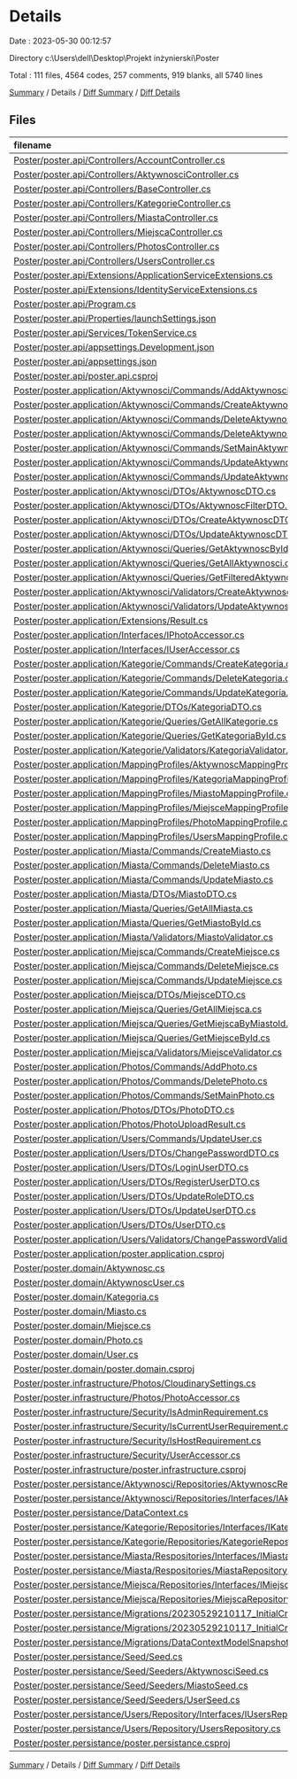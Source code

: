 # Details

Date : 2023-05-30 00:12:57

Directory c:\\Users\\dell\\Desktop\\Projekt inżynierski\\Poster

Total : 111 files,  4564 codes, 257 comments, 919 blanks, all 5740 lines

[Summary](results.md) / Details / [Diff Summary](diff.md) / [Diff Details](diff-details.md)

## Files
| filename | language | code | comment | blank | total |
| :--- | :--- | ---: | ---: | ---: | ---: |
| [Poster/poster.api/Controllers/AccountController.cs](/Poster/poster.api/Controllers/AccountController.cs) | C# | 188 | 48 | 38 | 274 |
| [Poster/poster.api/Controllers/AktywnosciController.cs](/Poster/poster.api/Controllers/AktywnosciController.cs) | C# | 69 | 46 | 13 | 128 |
| [Poster/poster.api/Controllers/BaseController.cs](/Poster/poster.api/Controllers/BaseController.cs) | C# | 15 | 0 | 3 | 18 |
| [Poster/poster.api/Controllers/KategorieController.cs](/Poster/poster.api/Controllers/KategorieController.cs) | C# | 53 | 27 | 8 | 88 |
| [Poster/poster.api/Controllers/MiastaController.cs](/Poster/poster.api/Controllers/MiastaController.cs) | C# | 46 | 27 | 8 | 81 |
| [Poster/poster.api/Controllers/MiejscaController.cs](/Poster/poster.api/Controllers/MiejscaController.cs) | C# | 65 | 33 | 9 | 107 |
| [Poster/poster.api/Controllers/PhotosController.cs](/Poster/poster.api/Controllers/PhotosController.cs) | C# | 47 | 31 | 12 | 90 |
| [Poster/poster.api/Controllers/UsersController.cs](/Poster/poster.api/Controllers/UsersController.cs) | C# | 60 | 39 | 18 | 117 |
| [Poster/poster.api/Extensions/ApplicationServiceExtensions.cs](/Poster/poster.api/Extensions/ApplicationServiceExtensions.cs) | C# | 59 | 0 | 7 | 66 |
| [Poster/poster.api/Extensions/IdentityServiceExtensions.cs](/Poster/poster.api/Extensions/IdentityServiceExtensions.cs) | C# | 57 | 0 | 8 | 65 |
| [Poster/poster.api/Program.cs](/Poster/poster.api/Program.cs) | C# | 42 | 0 | 12 | 54 |
| [Poster/poster.api/Properties/launchSettings.json](/Poster/poster.api/Properties/launchSettings.json) | JSON | 15 | 0 | 1 | 16 |
| [Poster/poster.api/Services/TokenService.cs](/Poster/poster.api/Services/TokenService.cs) | C# | 37 | 0 | 8 | 45 |
| [Poster/poster.api/appsettings.Development.json](/Poster/poster.api/appsettings.Development.json) | JSON | 13 | 0 | 1 | 14 |
| [Poster/poster.api/appsettings.json](/Poster/poster.api/appsettings.json) | JSON | 14 | 0 | 1 | 15 |
| [Poster/poster.api/poster.api.csproj](/Poster/poster.api/poster.api.csproj) | XML | 21 | 0 | 5 | 26 |
| [Poster/poster.application/Aktywnosci/Commands/AddAktywnoscPhoto.cs](/Poster/poster.application/Aktywnosci/Commands/AddAktywnoscPhoto.cs) | C# | 41 | 0 | 9 | 50 |
| [Poster/poster.application/Aktywnosci/Commands/CreateAktywnosc.cs](/Poster/poster.application/Aktywnosci/Commands/CreateAktywnosc.cs) | C# | 58 | 0 | 9 | 67 |
| [Poster/poster.application/Aktywnosci/Commands/DeleteAktywnosc.cs](/Poster/poster.application/Aktywnosci/Commands/DeleteAktywnosc.cs) | C# | 35 | 0 | 7 | 42 |
| [Poster/poster.application/Aktywnosci/Commands/DeleteAktywnoscPhoto.cs](/Poster/poster.application/Aktywnosci/Commands/DeleteAktywnoscPhoto.cs) | C# | 36 | 0 | 9 | 45 |
| [Poster/poster.application/Aktywnosci/Commands/SetMainAktywnoscPhoto.cs](/Poster/poster.application/Aktywnosci/Commands/SetMainAktywnoscPhoto.cs) | C# | 36 | 0 | 9 | 45 |
| [Poster/poster.application/Aktywnosci/Commands/UpdateAktywnosc.cs](/Poster/poster.application/Aktywnosci/Commands/UpdateAktywnosc.cs) | C# | 39 | 0 | 6 | 45 |
| [Poster/poster.application/Aktywnosci/Commands/UpdateAktywnoscUser.cs](/Poster/poster.application/Aktywnosci/Commands/UpdateAktywnoscUser.cs) | C# | 56 | 0 | 13 | 69 |
| [Poster/poster.application/Aktywnosci/DTOs/AktywnoscDTO.cs](/Poster/poster.application/Aktywnosci/DTOs/AktywnoscDTO.cs) | C# | 22 | 0 | 2 | 24 |
| [Poster/poster.application/Aktywnosci/DTOs/AktywnoscFilterDTO.cs](/Poster/poster.application/Aktywnosci/DTOs/AktywnoscFilterDTO.cs) | C# | 12 | 0 | 1 | 13 |
| [Poster/poster.application/Aktywnosci/DTOs/CreateAktywnoscDTO.cs](/Poster/poster.application/Aktywnosci/DTOs/CreateAktywnoscDTO.cs) | C# | 13 | 0 | 2 | 15 |
| [Poster/poster.application/Aktywnosci/DTOs/UpdateAktywnoscDTO.cs](/Poster/poster.application/Aktywnosci/DTOs/UpdateAktywnoscDTO.cs) | C# | 16 | 0 | 3 | 19 |
| [Poster/poster.application/Aktywnosci/Queries/GetAktywnoscById.cs](/Poster/poster.application/Aktywnosci/Queries/GetAktywnoscById.cs) | C# | 29 | 0 | 6 | 35 |
| [Poster/poster.application/Aktywnosci/Queries/GetAllAktywnosci.cs](/Poster/poster.application/Aktywnosci/Queries/GetAllAktywnosci.cs) | C# | 26 | 0 | 5 | 31 |
| [Poster/poster.application/Aktywnosci/Queries/GetFilteredAktywnosci.cs](/Poster/poster.application/Aktywnosci/Queries/GetFilteredAktywnosci.cs) | C# | 88 | 0 | 12 | 100 |
| [Poster/poster.application/Aktywnosci/Validators/CreateAktywnoscValidator.cs](/Poster/poster.application/Aktywnosci/Validators/CreateAktywnoscValidator.cs) | C# | 18 | 0 | 2 | 20 |
| [Poster/poster.application/Aktywnosci/Validators/UpdateAktywnoscValidator.cs](/Poster/poster.application/Aktywnosci/Validators/UpdateAktywnoscValidator.cs) | C# | 19 | 0 | 2 | 21 |
| [Poster/poster.application/Extensions/Result.cs](/Poster/poster.application/Extensions/Result.cs) | C# | 11 | 0 | 1 | 12 |
| [Poster/poster.application/Interfaces/IPhotoAccessor.cs](/Poster/poster.application/Interfaces/IPhotoAccessor.cs) | C# | 10 | 0 | 2 | 12 |
| [Poster/poster.application/Interfaces/IUserAccessor.cs](/Poster/poster.application/Interfaces/IUserAccessor.cs) | C# | 7 | 0 | 1 | 8 |
| [Poster/poster.application/Kategorie/Commands/CreateKategoria.cs](/Poster/poster.application/Kategorie/Commands/CreateKategoria.cs) | C# | 39 | 0 | 7 | 46 |
| [Poster/poster.application/Kategorie/Commands/DeleteKategoria.cs](/Poster/poster.application/Kategorie/Commands/DeleteKategoria.cs) | C# | 32 | 0 | 6 | 38 |
| [Poster/poster.application/Kategorie/Commands/UpdateKategoria.cs](/Poster/poster.application/Kategorie/Commands/UpdateKategoria.cs) | C# | 39 | 0 | 6 | 45 |
| [Poster/poster.application/Kategorie/DTOs/KategoriaDTO.cs](/Poster/poster.application/Kategorie/DTOs/KategoriaDTO.cs) | C# | 8 | 0 | 1 | 9 |
| [Poster/poster.application/Kategorie/Queries/GetAllKategorie.cs](/Poster/poster.application/Kategorie/Queries/GetAllKategorie.cs) | C# | 26 | 0 | 5 | 31 |
| [Poster/poster.application/Kategorie/Queries/GetKategoriaById.cs](/Poster/poster.application/Kategorie/Queries/GetKategoriaById.cs) | C# | 29 | 0 | 5 | 34 |
| [Poster/poster.application/Kategorie/Validators/KategoriaValidator.cs](/Poster/poster.application/Kategorie/Validators/KategoriaValidator.cs) | C# | 12 | 0 | 2 | 14 |
| [Poster/poster.application/MappingProfiles/AktywnoscMappingProfile.cs](/Poster/poster.application/MappingProfiles/AktywnoscMappingProfile.cs) | C# | 29 | 0 | 6 | 35 |
| [Poster/poster.application/MappingProfiles/KategoriaMappingProfile.cs](/Poster/poster.application/MappingProfiles/KategoriaMappingProfile.cs) | C# | 14 | 0 | 2 | 16 |
| [Poster/poster.application/MappingProfiles/MiastoMappingProfile.cs](/Poster/poster.application/MappingProfiles/MiastoMappingProfile.cs) | C# | 15 | 0 | 2 | 17 |
| [Poster/poster.application/MappingProfiles/MiejsceMappingProfile.cs](/Poster/poster.application/MappingProfiles/MiejsceMappingProfile.cs) | C# | 17 | 0 | 3 | 20 |
| [Poster/poster.application/MappingProfiles/PhotoMappingProfile.cs](/Poster/poster.application/MappingProfiles/PhotoMappingProfile.cs) | C# | 14 | 0 | 2 | 16 |
| [Poster/poster.application/MappingProfiles/UsersMappingProfile.cs](/Poster/poster.application/MappingProfiles/UsersMappingProfile.cs) | C# | 17 | 0 | 2 | 19 |
| [Poster/poster.application/Miasta/Commands/CreateMiasto.cs](/Poster/poster.application/Miasta/Commands/CreateMiasto.cs) | C# | 39 | 0 | 7 | 46 |
| [Poster/poster.application/Miasta/Commands/DeleteMiasto.cs](/Poster/poster.application/Miasta/Commands/DeleteMiasto.cs) | C# | 32 | 0 | 6 | 38 |
| [Poster/poster.application/Miasta/Commands/UpdateMiasto.cs](/Poster/poster.application/Miasta/Commands/UpdateMiasto.cs) | C# | 39 | 0 | 6 | 45 |
| [Poster/poster.application/Miasta/DTOs/MiastoDTO.cs](/Poster/poster.application/Miasta/DTOs/MiastoDTO.cs) | C# | 9 | 0 | 2 | 11 |
| [Poster/poster.application/Miasta/Queries/GetAllMiasta.cs](/Poster/poster.application/Miasta/Queries/GetAllMiasta.cs) | C# | 26 | 0 | 5 | 31 |
| [Poster/poster.application/Miasta/Queries/GetMiastoById.cs](/Poster/poster.application/Miasta/Queries/GetMiastoById.cs) | C# | 29 | 0 | 5 | 34 |
| [Poster/poster.application/Miasta/Validators/MiastoValidator.cs](/Poster/poster.application/Miasta/Validators/MiastoValidator.cs) | C# | 12 | 0 | 2 | 14 |
| [Poster/poster.application/Miejsca/Commands/CreateMiejsce.cs](/Poster/poster.application/Miejsca/Commands/CreateMiejsce.cs) | C# | 39 | 0 | 7 | 46 |
| [Poster/poster.application/Miejsca/Commands/DeleteMiejsce.cs](/Poster/poster.application/Miejsca/Commands/DeleteMiejsce.cs) | C# | 32 | 0 | 7 | 39 |
| [Poster/poster.application/Miejsca/Commands/UpdateMiejsce.cs](/Poster/poster.application/Miejsca/Commands/UpdateMiejsce.cs) | C# | 39 | 0 | 6 | 45 |
| [Poster/poster.application/Miejsca/DTOs/MiejsceDTO.cs](/Poster/poster.application/Miejsca/DTOs/MiejsceDTO.cs) | C# | 12 | 0 | 1 | 13 |
| [Poster/poster.application/Miejsca/Queries/GetAllMiejsca.cs](/Poster/poster.application/Miejsca/Queries/GetAllMiejsca.cs) | C# | 26 | 0 | 6 | 32 |
| [Poster/poster.application/Miejsca/Queries/GetMiejscaByMiastoId.cs](/Poster/poster.application/Miejsca/Queries/GetMiejscaByMiastoId.cs) | C# | 28 | 0 | 6 | 34 |
| [Poster/poster.application/Miejsca/Queries/GetMiejsceById.cs](/Poster/poster.application/Miejsca/Queries/GetMiejsceById.cs) | C# | 29 | 0 | 6 | 35 |
| [Poster/poster.application/Miejsca/Validators/MiejsceValidator.cs](/Poster/poster.application/Miejsca/Validators/MiejsceValidator.cs) | C# | 14 | 0 | 2 | 16 |
| [Poster/poster.application/Photos/Commands/AddPhoto.cs](/Poster/poster.application/Photos/Commands/AddPhoto.cs) | C# | 42 | 0 | 9 | 51 |
| [Poster/poster.application/Photos/Commands/DeletePhoto.cs](/Poster/poster.application/Photos/Commands/DeletePhoto.cs) | C# | 38 | 0 | 9 | 47 |
| [Poster/poster.application/Photos/Commands/SetMainPhoto.cs](/Poster/poster.application/Photos/Commands/SetMainPhoto.cs) | C# | 36 | 0 | 10 | 46 |
| [Poster/poster.application/Photos/DTOs/PhotoDTO.cs](/Poster/poster.application/Photos/DTOs/PhotoDTO.cs) | C# | 9 | 0 | 1 | 10 |
| [Poster/poster.application/Photos/PhotoUploadResult.cs](/Poster/poster.application/Photos/PhotoUploadResult.cs) | C# | 8 | 0 | 1 | 9 |
| [Poster/poster.application/Users/Commands/UpdateUser.cs](/Poster/poster.application/Users/Commands/UpdateUser.cs) | C# | 34 | 0 | 7 | 41 |
| [Poster/poster.application/Users/DTOs/ChangePasswordDTO.cs](/Poster/poster.application/Users/DTOs/ChangePasswordDTO.cs) | C# | 16 | 0 | 2 | 18 |
| [Poster/poster.application/Users/DTOs/LoginUserDTO.cs](/Poster/poster.application/Users/DTOs/LoginUserDTO.cs) | C# | 12 | 0 | 2 | 14 |
| [Poster/poster.application/Users/DTOs/RegisterUserDTO.cs](/Poster/poster.application/Users/DTOs/RegisterUserDTO.cs) | C# | 15 | 0 | 2 | 17 |
| [Poster/poster.application/Users/DTOs/UpdateRoleDTO.cs](/Poster/poster.application/Users/DTOs/UpdateRoleDTO.cs) | C# | 7 | 0 | 1 | 8 |
| [Poster/poster.application/Users/DTOs/UpdateUserDTO.cs](/Poster/poster.application/Users/DTOs/UpdateUserDTO.cs) | C# | 15 | 0 | 2 | 17 |
| [Poster/poster.application/Users/DTOs/UserDTO.cs](/Poster/poster.application/Users/DTOs/UserDTO.cs) | C# | 20 | 0 | 2 | 22 |
| [Poster/poster.application/Users/Validators/ChangePasswordValidator.cs](/Poster/poster.application/Users/Validators/ChangePasswordValidator.cs) | C# | 21 | 0 | 4 | 25 |
| [Poster/poster.application/poster.application.csproj](/Poster/poster.application/poster.application.csproj) | XML | 19 | 0 | 6 | 25 |
| [Poster/poster.domain/Aktywnosc.cs](/Poster/poster.domain/Aktywnosc.cs) | C# | 19 | 0 | 3 | 22 |
| [Poster/poster.domain/AktywnoscUser.cs](/Poster/poster.domain/AktywnoscUser.cs) | C# | 11 | 0 | 1 | 12 |
| [Poster/poster.domain/Kategoria.cs](/Poster/poster.domain/Kategoria.cs) | C# | 9 | 0 | 1 | 10 |
| [Poster/poster.domain/Miasto.cs](/Poster/poster.domain/Miasto.cs) | C# | 10 | 0 | 1 | 11 |
| [Poster/poster.domain/Miejsce.cs](/Poster/poster.domain/Miejsce.cs) | C# | 13 | 0 | 1 | 14 |
| [Poster/poster.domain/Photo.cs](/Poster/poster.domain/Photo.cs) | C# | 13 | 0 | 1 | 14 |
| [Poster/poster.domain/User.cs](/Poster/poster.domain/User.cs) | C# | 12 | 0 | 2 | 14 |
| [Poster/poster.domain/poster.domain.csproj](/Poster/poster.domain/poster.domain.csproj) | XML | 10 | 0 | 4 | 14 |
| [Poster/poster.infrastructure/Photos/CloudinarySettings.cs](/Poster/poster.infrastructure/Photos/CloudinarySettings.cs) | C# | 9 | 0 | 1 | 10 |
| [Poster/poster.infrastructure/Photos/PhotoAccessor.cs](/Poster/poster.infrastructure/Photos/PhotoAccessor.cs) | C# | 47 | 0 | 8 | 55 |
| [Poster/poster.infrastructure/Security/IsAdminRequirement.cs](/Poster/poster.infrastructure/Security/IsAdminRequirement.cs) | C# | 16 | 0 | 4 | 20 |
| [Poster/poster.infrastructure/Security/IsCurrentUserRequirement.cs](/Poster/poster.infrastructure/Security/IsCurrentUserRequirement.cs) | C# | 30 | 0 | 11 | 41 |
| [Poster/poster.infrastructure/Security/IsHostRequirement.cs](/Poster/poster.infrastructure/Security/IsHostRequirement.cs) | C# | 34 | 0 | 11 | 45 |
| [Poster/poster.infrastructure/Security/UserAccessor.cs](/Poster/poster.infrastructure/Security/UserAccessor.cs) | C# | 18 | 0 | 3 | 21 |
| [Poster/poster.infrastructure/poster.infrastructure.csproj](/Poster/poster.infrastructure/poster.infrastructure.csproj) | XML | 13 | 0 | 5 | 18 |
| [Poster/poster.persistance/Aktywnosci/Repositories/AktywnoscRepository.cs](/Poster/poster.persistance/Aktywnosci/Repositories/AktywnoscRepository.cs) | C# | 108 | 0 | 16 | 124 |
| [Poster/poster.persistance/Aktywnosci/Repositories/Interfaces/IAktywnoscRepository.cs](/Poster/poster.persistance/Aktywnosci/Repositories/Interfaces/IAktywnoscRepository.cs) | C# | 18 | 0 | 2 | 20 |
| [Poster/poster.persistance/DataContext.cs](/Poster/poster.persistance/DataContext.cs) | C# | 41 | 0 | 9 | 50 |
| [Poster/poster.persistance/Kategorie/Repositories/Interfaces/IKategorieRepository.cs](/Poster/poster.persistance/Kategorie/Repositories/Interfaces/IKategorieRepository.cs) | C# | 12 | 0 | 2 | 14 |
| [Poster/poster.persistance/Kategorie/Repositories/KategorieRepository.cs](/Poster/poster.persistance/Kategorie/Repositories/KategorieRepository.cs) | C# | 46 | 0 | 10 | 56 |
| [Poster/poster.persistance/Miasta/Respositories/Interfaces/IMiastaRepository.cs](/Poster/poster.persistance/Miasta/Respositories/Interfaces/IMiastaRepository.cs) | C# | 12 | 0 | 2 | 14 |
| [Poster/poster.persistance/Miasta/Respositories/MiastaRepository.cs](/Poster/poster.persistance/Miasta/Respositories/MiastaRepository.cs) | C# | 48 | 0 | 10 | 58 |
| [Poster/poster.persistance/Miejsca/Repositories/Interfaces/IMiejscaRepository.cs](/Poster/poster.persistance/Miejsca/Repositories/Interfaces/IMiejscaRepository.cs) | C# | 13 | 0 | 2 | 15 |
| [Poster/poster.persistance/Miejsca/Repositories/MiejscaRepository.cs](/Poster/poster.persistance/Miejsca/Repositories/MiejscaRepository.cs) | C# | 55 | 0 | 11 | 66 |
| [Poster/poster.persistance/Migrations/20230529210117_InitialCreate.Designer.cs](/Poster/poster.persistance/Migrations/20230529210117_InitialCreate.Designer.cs) | C# | 381 | 2 | 144 | 527 |
| [Poster/poster.persistance/Migrations/20230529210117_InitialCreate.cs](/Poster/poster.persistance/Migrations/20230529210117_InitialCreate.cs) | C# | 367 | 3 | 42 | 412 |
| [Poster/poster.persistance/Migrations/DataContextModelSnapshot.cs](/Poster/poster.persistance/Migrations/DataContextModelSnapshot.cs) | C# | 379 | 1 | 144 | 524 |
| [Poster/poster.persistance/Seed/Seed.cs](/Poster/poster.persistance/Seed/Seed.cs) | C# | 48 | 0 | 5 | 53 |
| [Poster/poster.persistance/Seed/Seeders/AktywnosciSeed.cs](/Poster/poster.persistance/Seed/Seeders/AktywnosciSeed.cs) | C# | 64 | 0 | 2 | 66 |
| [Poster/poster.persistance/Seed/Seeders/MiastoSeed.cs](/Poster/poster.persistance/Seed/Seeders/MiastoSeed.cs) | C# | 219 | 0 | 3 | 222 |
| [Poster/poster.persistance/Seed/Seeders/UserSeed.cs](/Poster/poster.persistance/Seed/Seeders/UserSeed.cs) | C# | 12 | 0 | 3 | 15 |
| [Poster/poster.persistance/Users/Repository/Interfaces/IUsersRepository.cs](/Poster/poster.persistance/Users/Repository/Interfaces/IUsersRepository.cs) | C# | 14 | 0 | 2 | 16 |
| [Poster/poster.persistance/Users/Repository/UsersRepository.cs](/Poster/poster.persistance/Users/Repository/UsersRepository.cs) | C# | 85 | 0 | 14 | 99 |
| [Poster/poster.persistance/poster.persistance.csproj](/Poster/poster.persistance/poster.persistance.csproj) | XML | 17 | 0 | 5 | 22 |

[Summary](results.md) / Details / [Diff Summary](diff.md) / [Diff Details](diff-details.md)